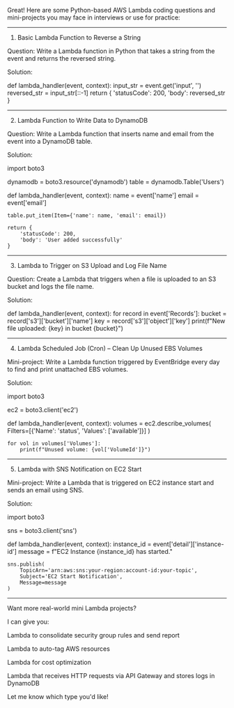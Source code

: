 Great! Here are some Python-based AWS Lambda coding questions and mini-projects you may face in interviews or use for practice:


---

1. Basic Lambda Function to Reverse a String

Question:
Write a Lambda function in Python that takes a string from the event and returns the reversed string.

Solution:

def lambda_handler(event, context):
    input_str = event.get('input', '')
    reversed_str = input_str[::-1]
    return {
        'statusCode': 200,
        'body': reversed_str
    }


---

2. Lambda Function to Write Data to DynamoDB

Question:
Write a Lambda function that inserts name and email from the event into a DynamoDB table.

Solution:

import boto3

dynamodb = boto3.resource('dynamodb')
table = dynamodb.Table('Users')

def lambda_handler(event, context):
    name = event['name']
    email = event['email']

    table.put_item(Item={'name': name, 'email': email})

    return {
        'statusCode': 200,
        'body': 'User added successfully'
    }


---

3. Lambda to Trigger on S3 Upload and Log File Name

Question:
Create a Lambda that triggers when a file is uploaded to an S3 bucket and logs the file name.

Solution:

def lambda_handler(event, context):
    for record in event['Records']:
        bucket = record['s3']['bucket']['name']
        key = record['s3']['object']['key']
        print(f"New file uploaded: {key} in bucket {bucket}")


---

4. Lambda Scheduled Job (Cron) – Clean Up Unused EBS Volumes

Mini-project: Write a Lambda function triggered by EventBridge every day to find and print unattached EBS volumes.

Solution:

import boto3

ec2 = boto3.client('ec2')

def lambda_handler(event, context):
    volumes = ec2.describe_volumes(
        Filters=[{'Name': 'status', 'Values': ['available']}]
    )

    for vol in volumes['Volumes']:
        print(f"Unused volume: {vol['VolumeId']}")


---

5. Lambda with SNS Notification on EC2 Start

Mini-project: Write a Lambda that is triggered on EC2 instance start and sends an email using SNS.

Solution:

import boto3

sns = boto3.client('sns')

def lambda_handler(event, context):
    instance_id = event['detail']['instance-id']
    message = f"EC2 Instance {instance_id} has started."

    sns.publish(
        TopicArn='arn:aws:sns:your-region:account-id:your-topic',
        Subject='EC2 Start Notification',
        Message=message
    )


---

Want more real-world mini Lambda projects?

I can give you:

Lambda to consolidate security group rules and send report

Lambda to auto-tag AWS resources

Lambda for cost optimization

Lambda that receives HTTP requests via API Gateway and stores logs in DynamoDB


Let me know which type you'd like!

